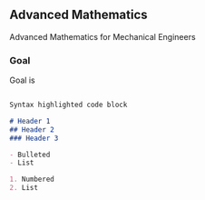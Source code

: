 ## Advanced Mathematics

Advanced Mathematics for Mechanical Engineers

### Goal

Goal is 

```markdown

Syntax highlighted code block

# Header 1
## Header 2
### Header 3

- Bulleted
- List

1. Numbered
2. List

